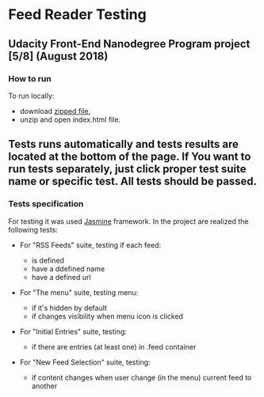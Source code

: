 # Feed Reader Testing

## Udacity Front-End Nanodegree Program project [5/8] (August 2018)


### How to run
To run locally:
* download [zipped file](https://github.com/TomBisk/feed-reader-testing/archive/master.zip),
* unzip and open index.html file.

Tests runs automatically and tests results are located at the bottom of the page.
If You want to run tests separately, just click proper test suite name or specific test.
All tests should be passed.
---

### Tests specification

For testing it was used [Jasmine](https://jasmine.github.io/) framework.
In the project are realized the following tests:

* For "RSS Feeds" suite, testing if each feed:
	* is defined
	* have a ddefined name
	* have a defined url
	
* For "The menu" suite, testing menu:
	* if it's hidden by default
	* if changes visibility when menu icon is clicked
	
* For "Initial Entries" suite, testing:
	* if there are entries (at least one) in .feed container
	
* For "New Feed Selection" suite, testing:
	* if content changes when user change (in the menu) current feed to another 





